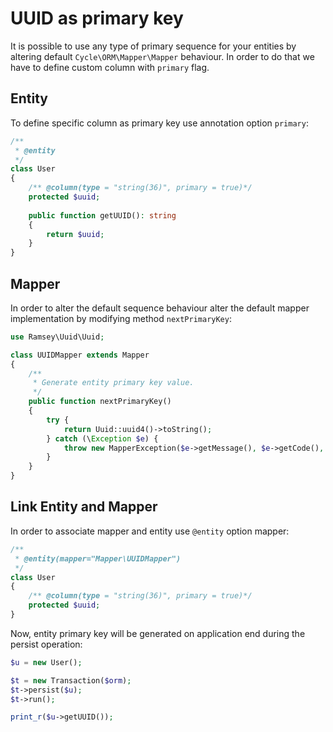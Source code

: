 # UUID as primary key
It is possible to use any type of primary sequence for your entities by altering default `Cycle\ORM\Mapper\Mapper` behaviour. In order to
do that we have to define custom column with `primary` flag.

## Entity
To define specific column as primary key use annotation option `primary`:

```php
/**
 * @entity
 */
class User 
{
    /** @column(type = "string(36)", primary = true)*/
    protected $uuid;
    
    public function getUUID(): string
    {
        return $uuid;
    }
}
```

## Mapper
In order to alter the default sequence behaviour alter the default mapper implementation by modifying method `nextPrimaryKey`:

```php
use Ramsey\Uuid\Uuid;

class UUIDMapper extends Mapper
{
    /**
     * Generate entity primary key value.
     */
    public function nextPrimaryKey()
    {
        try {
            return Uuid::uuid4()->toString();
        } catch (\Exception $e) {
            throw new MapperException($e->getMessage(), $e->getCode(), $e);
        }
    }
}
```

## Link Entity and Mapper
In order to associate mapper and entity use `@entity` option mapper:

```php
/**
 * @entity(mapper="Mapper\UUIDMapper")
 */
class User 
{
    /** @column(type = "string(36)", primary = true)*/
    protected $uuid;
}
```

Now, entity primary key will be generated on application end during the persist operation:

```php
$u = new User();

$t = new Transaction($orm);
$t->persist($u);
$t->run();

print_r($u->getUUID());
```
